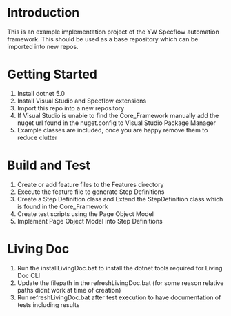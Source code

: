 # Introduction 
This is an example implementation project of the YW Specflow automation framework.
This should be used as a base repository which can be imported into new repos.

# Getting Started
1.	Install dotnet 5.0
2.	Install Visual Studio and Specflow extensions
3.	Import this repo into a new repository
4.	If Visual Studio is unable to find the Core_Framework manually add the nuget url found in the nuget.config to Visual Studio Package Manager
5.  Example classes are included, once you are happy remove them to reduce clutter

# Build and Test
1.  Create or add feature files to the Features directory
2.  Execute the feature file to generate Step Definitions
3.  Create a Step Definition class and Extend the StepDefinition class which is found in the Core_Framework
4.  Create test scripts using the Page Object Model
5.  Implement Page Object Model into Step Definitions

# Living Doc
1.  Run the installLivingDoc.bat to install the dotnet tools required for Living Doc CLI
2.  Update the filepath in the refreshLivingDoc.bat (for some reason relative paths didnt work at time of creation)
3.  Run refreshLivingDoc.bat after test execution to have documentation of tests including results